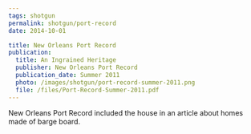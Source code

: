 ```yaml
---
tags: shotgun
permalink: shotgun/port-record
date: 2014-10-01

title: New Orleans Port Record
publication:
  title: An Ingrained Heritage
  publisher: New Orleans Port Record
  publication_date: Summer 2011
  photo: /images/shotgun/port-record-summer-2011.png
  file: /files/Port-Record-Summer-2011.pdf
---
```

New Orleans Port Record included the house in an article about homes made of barge board.